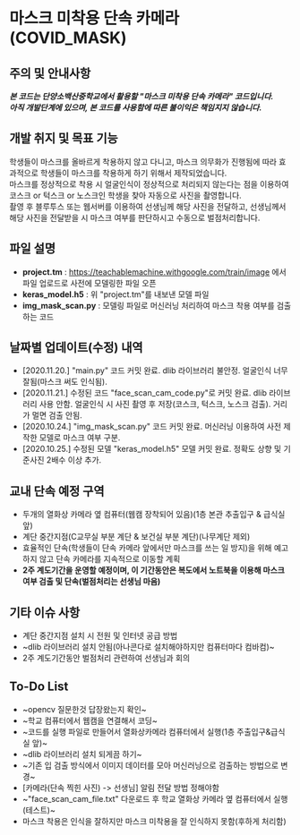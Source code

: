 # 마스크 미착용 단속 카메라 (COVID_MASK)
## 주의 및 안내사항
***본 코드는 단양소백산중학교에서 활용할 "마스크 미착용 단속 카메라" 코드입니다.  
아직 개발단계에 있으며, 본 코드를 사용함에 따른 불이익은 책임지지 않습니다.***
## 개발 취지 및 목표 기능
학생들이 마스크를 올바르게 착용하지 않고 다니고, 마스크 의무화가 진행됨에 따라 효과적으로 학생들이 마스크를 착용하게 하기 위해서 제작되었습니다.  
마스크를 정상적으로 착용 시 얼굴인식이 정상적으로 처리되지 않는다는 점을 이용하여 코스크 or 턱스크 or 노스크인 학생을 찾아 자동으로 사진을 촬영합니다.  
촬영 후 블루투스 또는 웹서버를 이용하여 선생님께 해당 사진을 전달하고, 선생님께서 해당 사진을 전달받을 시 마스크 여부를 판단하시고 수동으로 벌점처리합니다.
## 파일 설명
* **project.tm** : https://teachablemachine.withgoogle.com/train/image 에서 파일 업로드로 사전에 모델링한 파일 오픈
* **keras_model.h5** : 위 "project.tm"를 내보낸 모델 파일
* **img_mask_scan.py** : 모델링 파일로 머신러닝 처리하여 마스크 착용 여부를 검출하는 코드
## 날짜별 업데이트(수정) 내역
* [2020.11.20.] "main.py" 코드 커밋 완료. dlib 라이브러리 불안정. 얼굴인식 너무 잘됨(마스크 써도 인식됨).
* [2020.11.21.] 수정된 코드 "face_scan_cam_code.py"로 커밋 완료. dlib 라이브러리 사용 안함. 얼굴인식 시 사진 촬영 후 저장(코스크, 턱스크, 노스크 검출). 거리가 멀면 검출 안됨.
* [2020.10.24.] "img_mask_scan.py" 코드 커밋 완료. 머신러닝 이용하여 사전 제작한 모델로 마스크 여부 구분.
* [2020.10.25.] 수정된 모델 "keras_model.h5" 모델 커밋 완료. 정확도 상향 및 기준사진 2배수 이상 추가.
## 교내 단속 예정 구역
* 두개의 열화상 카메라 옆 컴퓨터(웹캠 장착되어 있음)(1층 본관 추출입구 & 급식실 앞)
* 계단 중간지점(C교무실 부분 계단 & 보건실 부분 계단)(나무계단 제외)
* 효율적인 단속(학생들이 단속 카메라 앞에서만 마스크를 쓰는 일 방지)을 위해 예고하지 않고 단속 카메라를 지속적으로 이동할 계획
* **2주 계도기간을 운영할 예정이며, 이 기간동안은 복도에서 노트북을 이용해 마스크 여부 검출 및 단속(벌점처리는 선생님 마음)**
## 기타 이슈 사항
* 계단 중간지점 설치 시 전원 및 인터넷 공급 방법
* ~dlib 라이브러리 설치 안됨(아나콘다로 설치해야하지만 컴퓨터마다 컴바컴)~
* 2주 계도기간동안 벌점처리 관련하여 선생님과 회의
## To-Do List
* ~opencv 질문한것 답장왔는지 확인~
* ~학교 컴퓨터에서 웹캠을 연결해서 코딩~
* ~코드를 실행 파일로 만들어서 열화상카메라 컴퓨터에서 실행(1층 주출입구&급식실 앞)~
* ~dlib 라이브러리 설치 되게끔 하기~
* ~기존 입 검출 방식에서 이미지 데이터를 모아 머신러닝으로 검출하는 방법으로 변경~
* [카메라(단속 찍힌 사진) -> 선생님] 알림 전달 방법 정해야함
* ~"face_scan_cam_file.txt" 다운로드 후 학교 열화상 카메라 옆 컴퓨터에서 실행(테스트)~
* 마스크 착용은 인식을 잘하지만 마스크 미착용을 잘 인식하지 못함(후하게 처리함)

